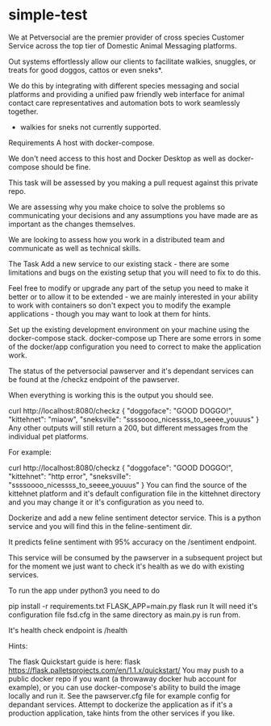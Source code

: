 # simple-test


We at Petversocial are the premier provider of cross species Customer Service across the top tier of Domestic Animal Messaging platforms.

Out systems effortlessly allow our clients to facilitate walkies, snuggles, or treats for good doggos, cattos or even sneks*.

We do this by integrating with different species messaging and social platforms and providing a unified paw friendly web interface for animal contact care representatives and automation bots to work seamlessly together.

* walkies for sneks not currently supported.

Requirements
A host with docker-compose.

We don't need access to this host and Docker Desktop as well as docker-compose should be fine.

This task will be assessed by you making a pull request against this private repo.

We are assessing why you make choice to solve the problems so communicating your decisions and any assumptions you have made are as important as the changes themselves.

We are looking to assess how you work in a distributed team and communicate as well as technical skills.

The Task
Add a new service to our existing stack - there are some limitations and bugs on the existing setup that you will need to fix to do this.

Feel free to modify or upgrade any part of the setup you need to make it better or to allow it to be extended - we are mainly interested in your ability to work with containers so don't expect you to modify the example applications - though you may want to look at them for hints.

Set up the existing development environment on your machine using the docker-compose stack.
docker-compose up
There are some errors in some of the docker/app configuration you need to correct to make the application work.

The status of the petversocial pawserver and it's dependant services can be found at the /checkz endpoint of the pawserver.

When everything is working this is the output you should see.

curl http://localhost:8080/checkz
{
    "doggoface": "GOOD DOGGO!",
    "kittehnet": "miaow",
    "sneksville": "ssssoooo_nicessss_to_seeee_youuus"
}
Any other outputs will still return a 200, but different messages from the individual pet platforms.

For example:

curl http://localhost:8080/checkz
{
    "doggoface": "GOOD DOGGO!",
    "kittehnet": "http error",
    "sneksville": "ssssoooo_nicessss_to_seeee_youuus"
}
You can find the source of the kittehnet platform and it's default configuration file in the kittehnet directory and you may change it or it's configuration as you need to.

Dockerize and add a new feline sentiment detector service.
This is a python service and you will find this in the feline-sentiment dir.

It predicts feline sentiment with 95% accuracy on the /sentiment endpoint.

This service will be consumed by the pawserver in a subsequent project but for the moment we just want to check it's health as we do with existing services.

To run the app under python3 you need to do

pip install -r requirements.txt
FLASK_APP=main.py flask run
It will need it's configuration file fsd.cfg in the same directory as main.py is run from.

It's health check endpoint is /health

Hints:

The flask Quickstart guide is here: flask https://flask.palletsprojects.com/en/1.1.x/quickstart/
You may push to a public docker repo if you want (a throwaway docker hub account for example), or you can use docker-compose's ability to build the image locally and run it.
See the pawserver.cfg file for example config for depandant services.
Attempt to dockerize the application as if it's a production application, take hints from the other services if you like.
